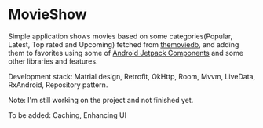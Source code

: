 # MovieShow

Simple application shows movies based on some categories(Popular, Latest, Top rated and Upcoming) fetched from [themoviedb](https://www.themoviedb.org/), and adding them to favorites 
using some of [Android Jetpack Components](https://developer.android.com/jetpack) and some other libraries and features.

Development stack: Matrial design, Retrofit, OkHttp, Room, Mvvm, LiveData, RxAndroid, Repository pattern.

Note: I'm still working on the project and not finished yet.

To be added: Caching, Enhancing UI
